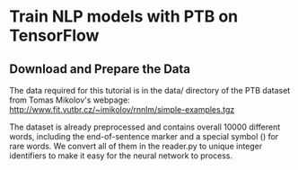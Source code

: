 # Train NLP models with PTB on TensorFlow # 

## Download and Prepare the Data ##

The data required for this tutorial is in the data/ directory of the PTB dataset from Tomas Mikolov's webpage:
http://www.fit.vutbr.cz/~imikolov/rnnlm/simple-examples.tgz

The dataset is already preprocessed and contains overall 10000 different words, including the end-of-sentence marker and a special symbol (<unk>) for rare words. We convert all of them in the reader.py to unique integer identifiers to make it easy for the neural network to process.

